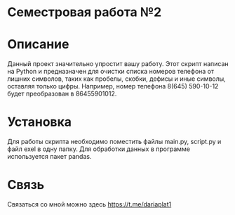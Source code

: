 # Семестровая работа №2
# Описание
Данный проект значительно упростит вашу работу. Этот скрипт написан на Python и предназначен для очистки списка номеров телефона от лишних символов, таких как пробелы, скобки, дефисы и иные символы, оставляя только цифры. Например, номер телефона 8(645) 590-10-12 будет преобразован в 86455901012.
# Установка
Для работы скрипта необходимо поместить файлы main.py, script.py и файл exel в одну папку. Для обработки данных в программе используется пакет pandas.
# Связь
Связаться со мной можно здесь https://t.me/dariaplat1
